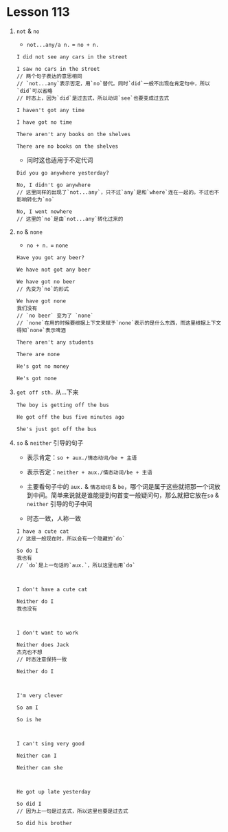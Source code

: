 # Lesson 113

1. `not` & `no`

   - `not...any/a n.` = `no + n.`

   ```
   I did not see any cars in the street

   I saw no cars in the street
   // 两个句子表达的意思相同
   // `not...any`表示否定，用`no`替代。同时`did`一般不出现在肯定句中，所以`did`可以省略
   // 时态上，因为`did`是过去式，所以动词`see`也要变成过去式

   I haven't got any time

   I have got no time

   There aren't any books on the shelves

   There are no books on the shelves
   ```

   - 同时这也适用于不定代词

   ```
   Did you go anywhere yesterday?

   No, I didn't go anywhere
   // 这里同样的出现了`not...any`，只不过`any`是和`where`连在一起的。不过也不影响转化为`no`

   No, I went nowhere
   // 这里的`no`是由`not...any`转化过来的
   ```

2. `no` & `none`

   - `no + n.` = `none`

   ```
   Have you got any beer?

   We have not got any beer

   We have got no beer
   // 先变为`no`的形式

   We have got none
   我们没有
   // `no beer` 变为了 `none`
   // `none`在用的时候要根据上下文来赋予`none`表示的是什么东西，而这里根据上下文得知`none`表示啤酒

   There aren't any students

   There are none

   He's got no money

   He's got none
   ```

3. `get off sth.` 从...下来

   ```
   The boy is getting off the bus

   He got off the bus five minutes ago

   She's just got off the bus
   ```

4. `so` & `neither` 引导的句子

   - 表示肯定：`so + aux./情态动词/be + 主语`

   - 表示否定：`neither + aux./情态动词/be + 主语`

   - 主要看句子中的 `aux.` & `情态动词` & `be`，哪个词是属于这些就把那一个词放到中间。简单来说就是谁能提到句首变一般疑问句，那么就把它放在`so` & `neither` 引导的句子中间

   - 时态一致，人称一致

   ```
   I have a cute cat
   // 这是一般现在时，所以会有一个隐藏的`do`

   So do I
   我也有
   // `do`是上一句话的`aux.`，所以这里也用`do`



   I don't have a cute cat

   Neither do I
   我也没有



   I don't want to work

   Neither does Jack
   杰克也不想
   // 时态注意保持一致

   Neither do I



   I'm very clever

   So am I

   So is he



   I can't sing very good

   Neither can I

   Neither can she



   He got up late yesterday

   So did I
   // 因为上一句是过去式，所以这里也要是过去式

   So did his brother
   ```
